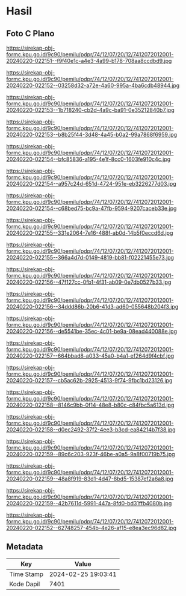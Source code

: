 # Hasil

## Foto C Plano

https://sirekap-obj-formc.kpu.go.id/9c90/pemilu/pdpr/74/12/07/20/12/7412072012001-20240220-022151--f9f40e1c-a4e3-4a99-b178-708aa8ccdbd9.jpg

https://sirekap-obj-formc.kpu.go.id/9c90/pemilu/pdpr/74/12/07/20/12/7412072012001-20240220-022152--03258d32-a72e-4a60-995a-4ba6cdb48944.jpg

https://sirekap-obj-formc.kpu.go.id/9c90/pemilu/pdpr/74/12/07/20/12/7412072012001-20240220-022153--1b718240-cb2d-4a9c-ba91-0e35212840b7.jpg

https://sirekap-obj-formc.kpu.go.id/9c90/pemilu/pdpr/74/12/07/20/12/7412072012001-20240220-022153--b8b25f44-3d48-4a45-b0a2-99a7868f6959.jpg

https://sirekap-obj-formc.kpu.go.id/9c90/pemilu/pdpr/74/12/07/20/12/7412072012001-20240220-022154--bfc85836-a195-4e1f-8cc0-1603fe910c4c.jpg

https://sirekap-obj-formc.kpu.go.id/9c90/pemilu/pdpr/74/12/07/20/12/7412072012001-20240220-022154--a957c24d-651d-4724-951e-eb3226277d03.jpg

https://sirekap-obj-formc.kpu.go.id/9c90/pemilu/pdpr/74/12/07/20/12/7412072012001-20240220-022154--c68bed75-bc9a-47fb-9594-9207caceb33e.jpg

https://sirekap-obj-formc.kpu.go.id/9c90/pemilu/pdpr/74/12/07/20/12/7412072012001-20240220-022155--331e2064-7e16-488f-ab0d-14b5f0eccd6d.jpg

https://sirekap-obj-formc.kpu.go.id/9c90/pemilu/pdpr/74/12/07/20/12/7412072012001-20240220-022155--366a4d7d-0149-4819-bb81-f02221455e73.jpg

https://sirekap-obj-formc.kpu.go.id/9c90/pemilu/pdpr/74/12/07/20/12/7412072012001-20240220-022156--47f127cc-0fb1-4f31-ab09-0e7db0527b33.jpg

https://sirekap-obj-formc.kpu.go.id/9c90/pemilu/pdpr/74/12/07/20/12/7412072012001-20240220-022156--34ddd86b-20b6-41d3-ad60-055648b204f3.jpg

https://sirekap-obj-formc.kpu.go.id/9c90/pemilu/pdpr/74/12/07/20/12/7412072012001-20240220-022156--de5541be-35ec-4c01-be9a-08ead440088e.jpg

https://sirekap-obj-formc.kpu.go.id/9c90/pemilu/pdpr/74/12/07/20/12/7412072012001-20240220-022157--664bbad8-a033-45a0-b4a1-ef264d9f4cbf.jpg

https://sirekap-obj-formc.kpu.go.id/9c90/pemilu/pdpr/74/12/07/20/12/7412072012001-20240220-022157--cb5ac62b-2925-4513-9f74-9fbc1bd23126.jpg

https://sirekap-obj-formc.kpu.go.id/9c90/pemilu/pdpr/74/12/07/20/12/7412072012001-20240220-022158--8146c9bb-0f14-48e8-b80c-c84fbc5a613d.jpg

https://sirekap-obj-formc.kpu.go.id/9c90/pemilu/pdpr/74/12/07/20/12/7412072012001-20240220-022158--d0ec2492-37f2-4ee3-b3cd-ea84214b7f38.jpg

https://sirekap-obj-formc.kpu.go.id/9c90/pemilu/pdpr/74/12/07/20/12/7412072012001-20240220-022159--89c6c203-923f-46be-a0a5-9a8f00719b75.jpg

https://sirekap-obj-formc.kpu.go.id/9c90/pemilu/pdpr/74/12/07/20/12/7412072012001-20240220-022159--48a8f919-83d1-4d47-8bd5-15387ef2a6a8.jpg

https://sirekap-obj-formc.kpu.go.id/9c90/pemilu/pdpr/74/12/07/20/12/7412072012001-20240220-022159--42b7611d-5991-447a-8fd0-bd31ffb4080b.jpg

https://sirekap-obj-formc.kpu.go.id/9c90/pemilu/pdpr/74/12/07/20/12/7412072012001-20240220-022152--62748257-454b-4e26-af15-e8ea3ec96d82.jpg


## Metadata

| Key        | Value               |
| ---------- | ------------------- |
| Time Stamp | 2024-02-25 19:03:41 |
| Kode Dapil | 7401                |



